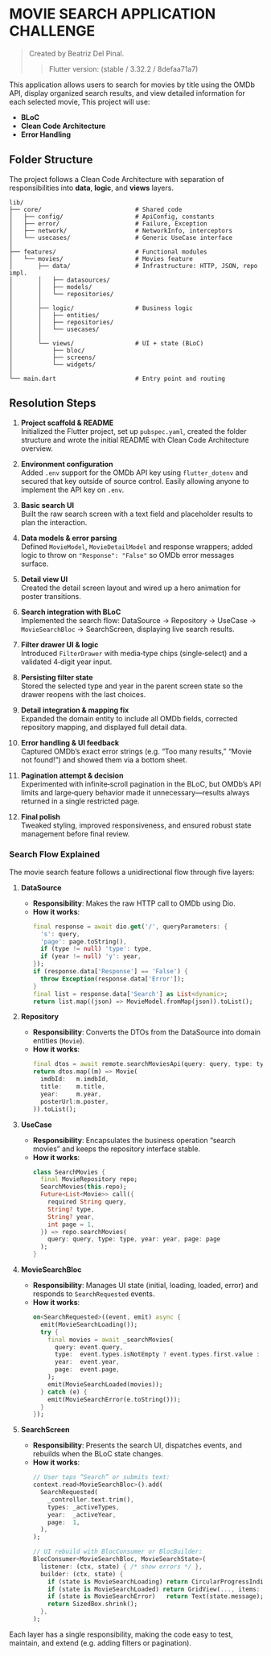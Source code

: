 # MOVIE SEARCH APPLICATION CHALLENGE
> Created by Beatriz Del Pinal.
>> Flutter version: (stable / 3.32.2 / 8defaa71a7)

This application allows users to search for movies by title using the OMDb API, display organized search results, and view detailed information for each selected movie,
This project will use:
- **BLoC**  
- **Clean Code Architecture**  
- **Error Handling**


## Folder Structure

The project follows a Clean Code Architecture with separation of responsibilities into **data**, **logic**, and **views** layers.

```text
lib/
├── core/                          # Shared code
│   ├── config/                    # ApiConfig, constants
│   ├── error/                     # Failure, Exception
│   ├── network/                   # NetworkInfo, interceptors
│   └── usecases/                  # Generic UseCase interface
│
├── features/                      # Functional modules
│   └── movies/                    # Movies feature
│       ├── data/                  # Infrastructure: HTTP, JSON, repo impl. 
│       │   ├── datasources/       
│       │   ├── models/            
│       │   └── repositories/      
│       │
│       ├── logic/                 # Business logic
│       │   ├── entities/          
│       │   ├── repositories/      
│       │   └── usecases/          
│       │
│       └── views/                 # UI + state (BLoC)
│           ├── bloc/              
│           ├── screens/           
│           └── widgets/           
│
└── main.dart                      # Entry point and routing
```

## Resolution Steps

1. **Project scaffold & README**  
   Initialized the Flutter project, set up `pubspec.yaml`, created the folder structure and wrote the initial README with Clean Code Architecture overview.

2. **Environment configuration**  
   Added `.env` support for the OMDb API key using `flutter_dotenv` and secured that key outside of source control.
   Easily allowing anyone to implement the API key on `.env`.

3. **Basic search UI**  
   Built the raw search screen with a text field and placeholder results to plan the interaction.

4. **Data models & error parsing**  
   Defined `MovieModel`, `MovieDetailModel` and response wrappers; added logic to throw on `"Response": "False"` so OMDb error messages surface.

5. **Detail view UI**  
   Created the detail screen layout and wired up a hero animation for poster transitions.

6. **Search integration with BLoC**  
   Implemented the search flow: DataSource → Repository → UseCase → `MovieSearchBloc` → SearchScreen, displaying live search results.

7. **Filter drawer UI & logic**  
   Introduced `FilterDrawer` with media‐type chips (single‐select) and a validated 4‐digit year input.

8. **Persisting filter state**  
   Stored the selected type and year in the parent screen state so the drawer reopens with the last choices.

9. **Detail integration & mapping fix**  
   Expanded the domain entity to include all OMDb fields, corrected repository mapping, and displayed full detail data.

10. **Error handling & UI feedback**  
    Captured OMDb’s exact error strings (e.g. “Too many results,” “Movie not found!”) and showed them via a bottom sheet.

11. **Pagination attempt & decision**  
    Experimented with infinite‐scroll pagination in the BLoC, but OMDb’s API limits and large‐query behavior made it unnecessary—results always returned in a single restricted page.

12. **Final polish**  
    Tweaked styling, improved responsiveness, and ensured robust state management before final review.


### Search Flow Explained

The movie search feature follows a unidirectional flow through five layers:

1. **DataSource**  
   - **Responsibility**: Makes the raw HTTP call to OMDb using Dio.  
   - **How it works**:  
     ```dart
     final response = await dio.get('/', queryParameters: {
       's': query,
       'page': page.toString(),
       if (type != null) 'type': type,
       if (year != null) 'y': year,
     });
     if (response.data['Response'] == 'False') {
       throw Exception(response.data['Error']);
     }
     final list = response.data['Search'] as List<dynamic>;
     return list.map((json) => MovieModel.fromMap(json)).toList();
     ```

2. **Repository**  
   - **Responsibility**: Converts the DTOs from the DataSource into domain entities (`Movie`).  
   - **How it works**:  
     ```dart
     final dtos = await remote.searchMoviesApi(query: query, type: type, year: year, page: page);
     return dtos.map((m) => Movie(
       imdbId:   m.imdbId,
       title:    m.title,
       year:     m.year,
       posterUrl:m.poster,
     )).toList();
     ```

3. **UseCase**  
   - **Responsibility**: Encapsulates the business operation “search movies” and keeps the repository interface stable.  
   - **How it works**:  
     ```dart
     class SearchMovies {
       final MovieRepository repo;
       SearchMovies(this.repo);
       Future<List<Movie>> call({
         required String query,
         String? type,
         String? year,
         int page = 1,
       }) => repo.searchMovies(
         query: query, type: type, year: year, page: page
       );
     }
     ```

4. **MovieSearchBloc**  
   - **Responsibility**: Manages UI state (initial, loading, loaded, error) and responds to `SearchRequested` events.  
   - **How it works**:  
     ```dart
     on<SearchRequested>((event, emit) async {
       emit(MovieSearchLoading());
       try {
         final movies = await _searchMovies(
           query: event.query,
           type:  event.types.isNotEmpty ? event.types.first.value : null,
           year:  event.year,
           page:  event.page,
         );
         emit(MovieSearchLoaded(movies));
       } catch (e) {
         emit(MovieSearchError(e.toString()));
       }
     });
     ```

5. **SearchScreen**  
   - **Responsibility**: Presents the search UI, dispatches events, and rebuilds when the BLoC state changes.  
   - **How it works**:  
     ```dart
     // User taps “Search” or submits text:
     context.read<MovieSearchBloc>().add(
       SearchRequested(
         _controller.text.trim(),
         types: _activeTypes,
         year:  _activeYear,
         page:  1,
       ),
     );

     // UI rebuild with BlocConsumer or BlocBuilder:
     BlocConsumer<MovieSearchBloc, MovieSearchState>(
       listener: (ctx, state) { /* show errors */ },
       builder: (ctx, state) {
         if (state is MovieSearchLoading) return CircularProgressIndicator();
         if (state is MovieSearchLoaded) return GridView(..., items: state.movies);
         if (state is MovieSearchError)   return Text(state.message);
         return SizedBox.shrink();
       },
     );
     ```

Each layer has a single responsibility, making the code easy to test, maintain, and extend (e.g. adding filters or pagination).
